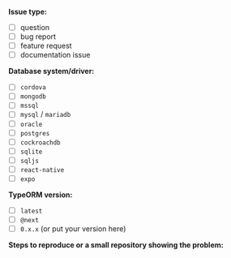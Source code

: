 <!--
    Place an "x" inside to check the option. E.g. [x]
-->

**Issue type:**

- [ ] question
- [ ] bug report
- [ ] feature request
- [ ] documentation issue

**Database system/driver:**

- [ ] `cordova`
- [ ] `mongodb`
- [ ] `mssql`
- [ ] `mysql` / `mariadb`
- [ ] `oracle`
- [ ] `postgres`
- [ ] `cockroachdb`
- [ ] `sqlite`
- [ ] `sqljs`
- [ ] `react-native`
- [ ] `expo`

**TypeORM version:**

- [ ] `latest`
- [ ] `@next`
- [ ] `0.x.x` (or put your version here)

**Steps to reproduce or a small repository showing the problem:**

<!--
    To answer those questions you need to put "x" inside the square brackets, for example:
    [x] `mysql`
    [ ] `postgres`

    Also, please format your code properly (by taking code blocks into ```ts .... ```)
!>
